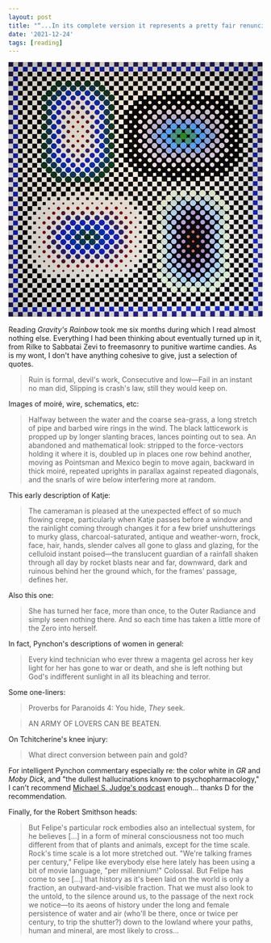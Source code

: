 ```yaml
---
layout: post
title: "“...In its complete version it represents a pretty fair renunciation of the things of the world.”"
date: '2021-12-24'
tags: [reading]
---
```


![bliss](/assets/rainbow.png)

<p>Reading <em>Gravity's Rainbow</em> took me six months during which I read almost nothing else. Everything I had been thinking about eventually turned up in it, from Rilke to Sabbatai Zevi to freemasonry to punitive wartime candies. As is my wont, I don't have anything cohesive to give, just a selection of quotes.</p>

<blockquote>Ruin is formal, devil's work, Consecutive and low—Fail in an instant no man did, Slipping is crash's law, still they would keep on.</blockquote>

Images of moiré, wire, schematics, etc: 

<blockquote>Halfway between the water and the coarse sea-grass, a long stretch of pipe and barbed wire rings in the wind. The black latticework is propped up by longer slanting braces, lances pointing out to sea. An abandoned and mathematical look: stripped to the force-vectors holding it where it is, doubled up in places one row behind another, moving as Pointsman and Mexico begin to move again, backward in thick moiré, repeated uprights in parallax against repeated diagonals, and the snarls of wire below interfering more at random.</blockquote>

This early description of Katje:

<blockquote>The cameraman is pleased at the unexpected effect of so much flowing crepe, particularly when Katje passes before a window and the rainlight coming through changes it for a few brief unshutterings to murky glass, charcoal-saturated, antique and weather-worn, frock, face, hair, hands, slender calves all gone to glass and glazing, for the celluloid instant poised—the translucent guardian of a rainfall shaken through all day by rocket blasts near and far, downward, dark and ruinous behind her the ground which, for the frames' passage, defines her.</blockquote>

Also this one:

<blockquote>She has turned her face, more than once, to the Outer Radiance and simply seen nothing there. And so each time has taken a little more of the Zero into herself.</blockquote>

In fact, Pynchon's descriptions of women in general:

<blockquote>Every kind technician who ever threw a magenta gel across her key light for her has gone to war or death, and she is left nothing but God's indifferent sunlight in all its bleaching and terror.</blockquote>

Some one-liners:

<blockquote>Proverbs for Paranoids 4: You hide, <em>They</em> seek.</blockquote>

<blockquote>AN ARMY OF LOVERS CAN BE BEATEN.</blockquote>

On Tchitcherine's knee injury: 

<blockquote>What direct conversion between pain and gold?</blockquote>

For intelligent Pynchon commentary especially re: the color white in <em>GR</em> and <em>Moby Dick</em>, and "the dullest hallucinations known to psychopharmacology," I can't recommend <a href="https://shoutengine.com/DeathIsJustAroundtheCorner/">Michael S. Judge's podcast</a> enough... thanks D for the recommendation. 

Finally, for the Robert Smithson heads:

<blockquote>But Felipe's particular rock embodies also an intellectual system, for he believes [...] in a form of mineral consciousness not too much different from that of plants and animals, except for the time scale. Rock's time scale is a lot more stretched out. "We're talking frames per century," Felipe like everybody else here lately has been using a bit of movie language, "per millennium!" Colossal. But Felipe has come to see [...] that history as it's been laid on the world is only a fraction, an outward-and-visible fraction. That we must also look to the untold, to the silence around us, to the passage of the next rock we notice—to its aeons of history under the long and female persistence of water and air (who'll be there, once or twice per century, to trip the shutter?) down to the lowland where your paths, human and mineral, are most likely to cross...</blockquote>